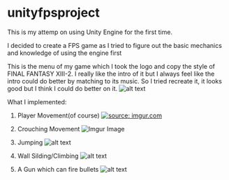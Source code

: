 # unityfpsproject

This is my attemp on using Unity Engine for the first time.

I decided to create a FPS game as I tried to figure out 
the basic mechanics and knowledge of using the engine first

This is the menu of my game which I took the logo and copy the style of FINAL FANTASY XIII-2.
I really like the intro of it but I always feel like the intro could do better by matching to its music.
So I tried recreate it, it looks good but I think I could do better on it.
![alt text](https://i.imgur.com/HBw3a93.png)

What I implemented:

1. Player Movement(of course)
<a href="https://imgur.com/NwLULBu"><img src="https://i.imgur.com/NwLULBu.gif" title="source: imgur.com" /></a>

2. Crouching Movement
![Imgur Image](https://i.imgur.com/Apy48on.gifv)

3. Jumping
![alt text](https://i.imgur.com/UtU5Lhd.gifv)

4. Wall Silding/Climbing
![alt text](https://i.imgur.com/anVEI0K.gifv)

5. A Gun which can fire bullets
![alt text](https://i.imgur.com/1MX53Wn.gifv)
